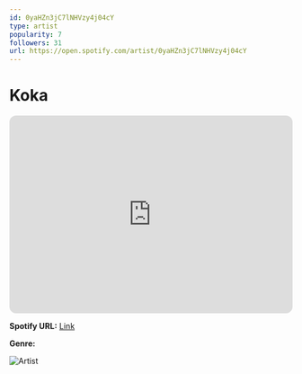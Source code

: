 ```yaml
---
id: 0yaHZn3jC7lNHVzy4j04cY
type: artist
popularity: 7
followers: 31
url: https://open.spotify.com/artist/0yaHZn3jC7lNHVzy4j04cY
---
```

# Koka

<iframe style="border-radius:12px" src="https://open.spotify.com/embed/artist/0yaHZn3jC7lNHVzy4j04cY" width="100%" height="352" frameBorder="0" allowfullscreen="" allow="autoplay; clipboard-write; encrypted-media; fullscreen; picture-in-picture" loading="lazy"></iframe>

**Spotify URL:** [Link](https://open.spotify.com/artist/0yaHZn3jC7lNHVzy4j04cY)

**Genre:** 

![Artist](https://i.scdn.co/image/ab6761610000e5eb1aff885e152e9c9e630f2b6d)
